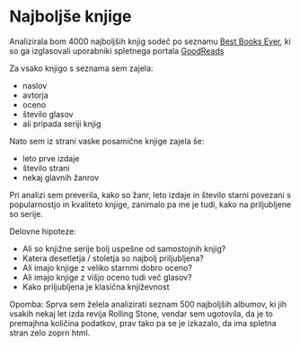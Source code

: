 Najboljše knjige
=======================

Analizirala bom 4000 najboljših knjig sodeč po seznamu
[Best Books Ever](https://www.goodreads.com/list/show/1.Best_Books_Ever?page=1), ki so ga izglasovali
uporabniki spletnega portala [GoodReads](https://www.goodreads.com/)

Za vsako knjigo s seznama sem zajela:
* naslov
* avtorja
* oceno
* število glasov
* ali pripada seriji knjig

Nato sem iz strani vaske posamične knjige zajela še:
* leto prve izdaje
* število strani
* nekaj glavnih žanrov

Pri analizi sem preverila, kako so žanr, leto izdaje in število starni povezani s popularnostjo in kvaliteto knjige,
zanimalo pa me je tudi, kako na priljubljene so serije.

Delovne hipoteze:
* Ali so knjižne serije bolj uspešne od samostojnih knjig?
* Katera desetletja / stoletja so najbolj priljubljena?
* Ali imajo knjige z veliko starnmi dobro oceno?
* Ali imajo knjige z višjo oceno tudi več glasov?
* Kako priljubljena je klasična književnost 


Opomba: Sprva sem želela analizirati seznam 500 najboljših albumov, ki jih vsakih nekaj let izda revija 
Rolling Stone, vendar sem ugotovila, da je to premajhna količina podatkov, prav tako pa se je izkazalo, 
da ima spletna stran zelo zoprn html.

